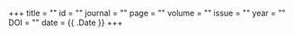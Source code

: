 +++
title   = ""
id      = ""
journal = ""
page    = ""
volume  = ""
issue   = ""
year    = ""
DOI     = ""
date    = {{ .Date }}
+++
